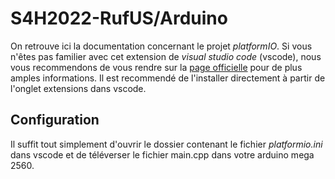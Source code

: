 # S4H2022-RufUS/Arduino
On retrouve ici la documentation concernant le projet *platformIO*. Si vous n'êtes pas familier avec cet extension de *visual studio code* (vscode), nous vous recommendons de vous rendre sur la [page officielle](https://docs.platformio.org/en/latest/what-is-platformio.html) pour de plus amples informations. Il est recommendé de l'installer directement à partir de l'onglet extensions dans vscode.

## Configuration
Il suffit tout simplement d'ouvrir le dossier contenant le fichier *platformio.ini* dans vscode et de téléverser le fichier main.cpp dans votre arduino mega 2560.
